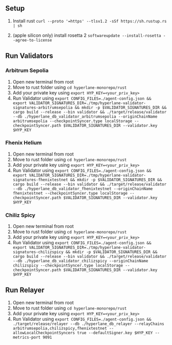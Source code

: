 ## Setup

1. Install rust
   `curl --proto '=https' --tlsv1.2 -sSf https://sh.rustup.rs | sh`

2. (apple silicon only) install rosetta 2
   `softwareupdate --install-rosetta --agree-to-license`

## Run Validators

### Arbitrum Sepolia

1. Open new terminal from root
2. Move to rust folder using
   `cd hyperlane-monorepo/rust`
3. Add your private key using
   `export HYP_KEY=<your_priv_key>`
4. Run Validator using
   `export CONFIG_FILES=./agent-config.json && export VALIDATOR_SIGNATURES_DIR=./tmp/hyperlane-validator-signatures-arbitrumsepolia && mkdir -p $VALIDATOR_SIGNATURES_DIR && cargo build --release --bin validator && ./target/release/validator --db ./hyperlane_db_validator_arbitrumsepolia --originChainName arbitrumsepolia --checkpointSyncer.type localStorage --checkpointSyncer.path $VALIDATOR_SIGNATURES_DIR --validator.key $HYP_KEY`

### Fhenix Helium

1. Open new terminal from root
2. Move to rust folder using
   `cd hyperlane-monorepo/rust`
3. Add your private key using
   `export HYP_KEY=<your_priv_key>`
4. Run Validator using
   `export CONFIG_FILES=./agent-config.json && export VALIDATOR_SIGNATURES_DIR=./tmp/hyperlane-validator-signatures-fhenixtestnet && mkdir -p $VALIDATOR_SIGNATURES_DIR && cargo build --release --bin validator && ./target/release/validator --db ./hyperlane_db_validator_fhenixtestnet --originChainName fhenixtestnet --checkpointSyncer.type localStorage --checkpointSyncer.path $VALIDATOR_SIGNATURES_DIR --validator.key $HYP_KEY`

### Chiliz Spicy

1. Open new terminal from root
2. Move to rust folder using
   `cd hyperlane-monorepo/rust`
3. Add your private key using
   `export HYP_KEY=<your_priv_key>`
4. Run Validator using
   `export CONFIG_FILES=./agent-config.json && export VALIDATOR_SIGNATURES_DIR=./tmp/hyperlane-validator-signatures-chilizspicy && mkdir -p $VALIDATOR_SIGNATURES_DIR && cargo build --release --bin validator && ./target/release/validator --db ./hyperlane_db_validator_chilizspicy --originChainName chilizspicy --checkpointSyncer.type localStorage --checkpointSyncer.path $VALIDATOR_SIGNATURES_DIR --validator.key $HYP_KEY`

## Run Relayer

1. Open new terminal from root
2. Move to rust folder using
   `cd hyperlane-monorepo/rust`
3. Add your private key using
   `export HYP_KEY=<your_priv_key>`
4. Run Validator using
   `export CONFIG_FILES=./agent-config.json && ./target/release/relayer --db ./hyperlane_db_relayer --relayChains arbitrumsepolia,chilizspicy,fhenixtestnet --allowLocalCheckpointSyncers true --defaultSigner.key $HYP_KEY --metrics-port 9091`
